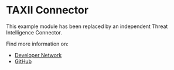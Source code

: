 # TAXII Connector

This example module has been replaced by an independent Threat Intelligence Connector.

Find more information on:
* [Developer Network](https://developer.carbonblack.com/reference/carbon-black-cloud/integrations/threat-intelligence-connector/)
* [GitHub](https://github.com/carbonblack/carbon-black-cloud-threat-intelligence-connector)
